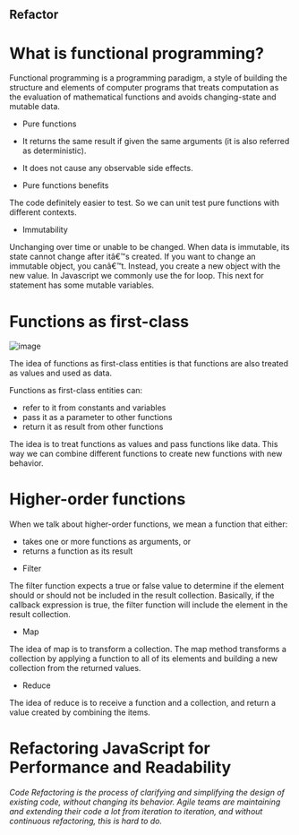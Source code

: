 
## Refactor


# What is functional programming?

Functional programming is a programming paradigm, a style of building the structure and elements of computer programs that treats computation as the evaluation of mathematical functions and avoids changing-state and mutable data. 



-  Pure functions  
  - It returns the same result if given the same arguments (it is also referred as deterministic).
  - It does not cause any observable side effects.

- Pure functions benefits  

The code  definitely easier to test. So we can unit test pure functions with different contexts.

- Immutability 

Unchanging over time or unable to be changed. When data is immutable, its state cannot change after itâ€™s created. If you want to change an immutable object, you canâ€™t. Instead, you create a new object with the new value. In Javascript we commonly use the for loop. This next for statement has some mutable variables. 

# Functions as first-class  
![image](images/workshop-swift-37-638.jpg)

The idea of functions as first-class entities is that functions are also treated as values and used as data.

Functions as first-class entities can:
- refer to it from constants and variables
- pass it as a parameter to other functions
- return it as result from other functions

The idea is to treat functions as values and pass functions like data. This way we can combine different functions to create new functions with new behavior.

# Higher-order functions 
When we talk about higher-order functions, we mean a function that either:
- takes one or more functions as arguments, or
- returns a function as its result

* Filter

The filter function expects a true or false value to determine if the element should or should not be included in the result collection. Basically, if the callback expression is true, the filter function will include the element in the result collection.

* Map

The idea of map is to transform a collection. The map method transforms a collection by applying a function to all of its elements and building a new collection from the returned values.

* Reduce 

The idea of reduce is to receive a function and a collection, and return a value created by combining the items.

# Refactoring JavaScript for Performance and Readability

*Code Refactoring is the process of clarifying and simplifying the design of existing code, without changing its behavior. Agile teams are maintaining and extending their code a lot from iteration to iteration, and without continuous refactoring, this is hard to do.*
